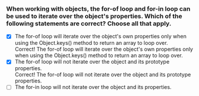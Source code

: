 ### When working with objects, the for-of loop and for-in loop can be used to iterate over the object's properties. Which of the following statements are correct? Choose all that apply.

- [x] The for-of loop will iterate over the object's own properties only when using the Object.keys() method to return an array to loop over. <br>
      Correct! The for-of loop will iterate over the object's own properties only when using the Object.keys() method to return an array to loop over.
- [x] The for-of loop will not iterate over the object and its prototype properties. <br>
      Correct! The for-of loop will not iterate over the object and its prototype properties.
- [ ] The for-in loop will not iterate over the object and its properties.
